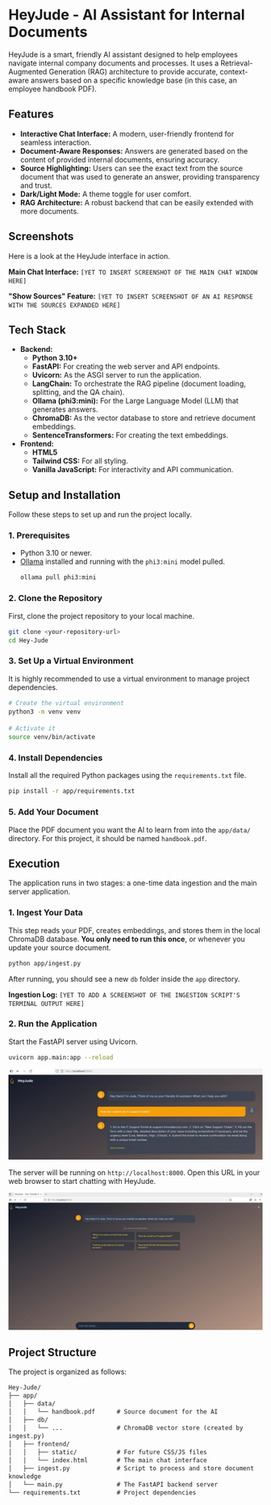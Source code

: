 # HeyJude - AI Assistant for Internal Documents

HeyJude is a smart, friendly AI assistant designed to help employees navigate internal company documents and processes. It uses a Retrieval-Augmented Generation (RAG) architecture to provide accurate, context-aware answers based on a specific knowledge base (in this case, an employee handbook PDF).

## Features

* **Interactive Chat Interface:** A modern, user-friendly frontend for seamless interaction.
* **Document-Aware Responses:** Answers are generated based on the content of provided internal documents, ensuring accuracy.
* **Source Highlighting:** Users can see the exact text from the source document that was used to generate an answer, providing transparency and trust.
* **Dark/Light Mode:** A theme toggle for user comfort.
* **RAG Architecture:** A robust backend that can be easily extended with more documents.

## Screenshots

Here is a look at the HeyJude interface in action.

**Main Chat Interface:**
`[YET TO INSERT SCREENSHOT OF THE MAIN CHAT WINDOW HERE]`

**"Show Sources" Feature:**
`[YET TO INSERT SCREENSHOT OF AN AI RESPONSE WITH THE SOURCES EXPANDED HERE]`

## Tech Stack

* **Backend:**
    * **Python 3.10+**
    * **FastAPI:** For creating the web server and API endpoints.
    * **Uvicorn:** As the ASGI server to run the application.
    * **LangChain:** To orchestrate the RAG pipeline (document loading, splitting, and the QA chain).
    * **Ollama (phi3:mini):** For the Large Language Model (LLM) that generates answers.
    * **ChromaDB:** As the vector database to store and retrieve document embeddings.
    * **SentenceTransformers:** For creating the text embeddings.
* **Frontend:**
    * **HTML5**
    * **Tailwind CSS:** For all styling.
    * **Vanilla JavaScript:** For interactivity and API communication.

## Setup and Installation

Follow these steps to set up and run the project locally.

### 1. Prerequisites

* Python 3.10 or newer.
* [Ollama](https://ollama.com/) installed and running with the `phi3:mini` model pulled.
    ```bash
    ollama pull phi3:mini
    ```

### 2. Clone the Repository

First, clone the project repository to your local machine.
```bash
git clone <your-repository-url>
cd Hey-Jude
```

### 3. Set Up a Virtual Environment

It is highly recommended to use a virtual environment to manage project dependencies.

```bash
# Create the virtual environment
python3 -m venv venv

# Activate it
source venv/bin/activate
```

### 4. Install Dependencies

Install all the required Python packages using the `requirements.txt` file.

```bash
pip install -r app/requirements.txt
```

### 5. Add Your Document

Place the PDF document you want the AI to learn from into the `app/data/` directory. For this project, it should be named `handbook.pdf`.

## Execution

The application runs in two stages: a one-time data ingestion and the main server application.

### 1. Ingest Your Data

This step reads your PDF, creates embeddings, and stores them in the local ChromaDB database. **You only need to run this once**, or whenever you update your source document.

```bash
python app/ingest.py
```

After running, you should see a new `db` folder inside the `app` directory.

**Ingestion Log:**
`[YET TO ADD A SCREENSHOT OF THE INGESTION SCRIPT'S TERMINAL OUTPUT HERE]`

### 2. Run the Application

Start the FastAPI server using Uvicorn.

```bash
uvicorn app.main:app --reload
```

![screen](./assets/Screenshot-2025-08-12-015203.jpg)

The server will be running on `http://localhost:8000`. Open this URL in your web browser to start chatting with HeyJude.

![screen](./assets/Screenshot-2025-08-12-015257.jpg)

## Project Structure

The project is organized as follows:

```
Hey-Jude/
├── app/
│   ├── data/
│   │   └── handbook.pdf      # Source document for the AI
│   ├── db/
│   │   └── ...               # ChromaDB vector store (created by ingest.py)
│   ├── frontend/
│   │   ├── static/           # For future CSS/JS files
│   │   └── index.html        # The main chat interface
│   ├── ingest.py             # Script to process and store document knowledge
│   └── main.py               # The FastAPI backend server
└── requirements.txt          # Project dependencies
```